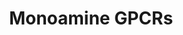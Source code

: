 ---
annotations:
- type: Pathway Ontology
  value: G protein mediated signaling pathway
authors:
- MaintBot
- Egonw
- Mkutmon
- DeSl
- Khanspers
description: 'G protein–coupled receptors (GPCRs) which are also known as seven-(pass)-transmembrane
  domain receptors, 7TM receptors, heptahelical receptors, serpentine receptor, and
  G protein–linked receptors (GPLR), constitute a large protein family of receptors
  that detect molecules outside the cell and activate internal signal transduction
  pathways and, ultimately, cellular responses. Coupling with G proteins, they are
  called seven-transmembrane receptors because they pass through the cell membrane
  seven times. Source: [https://en.wikipedia.org/wiki/G_protein–coupled_receptor Wikipedia]   Monoamine
  GPCRs are Rhodopsin-like GPCRs that bind to monoamine neurotransmitters. [https://en.wikipedia.org/wiki/Monoamine_neurotransmitter
  Monoamine neurotransmitters]'
last-edited: 2021-02-13
organisms:
- Bos taurus
redirect_from:
- /index.php/Pathway:WP1076
- /instance/WP1076
schema-jsonld:
- '@context': https://schema.org/
  '@id': https://wikipathways.github.io/pathways/WP1076.html
  '@type': Dataset
  creator:
    '@type': Organization
    name: WikiPathways
  description: 'G protein–coupled receptors (GPCRs) which are also known as seven-(pass)-transmembrane
    domain receptors, 7TM receptors, heptahelical receptors, serpentine receptor,
    and G protein–linked receptors (GPLR), constitute a large protein family of receptors
    that detect molecules outside the cell and activate internal signal transduction
    pathways and, ultimately, cellular responses. Coupling with G proteins, they are
    called seven-transmembrane receptors because they pass through the cell membrane
    seven times. Source: [https://en.wikipedia.org/wiki/G_protein–coupled_receptor
    Wikipedia]   Monoamine GPCRs are Rhodopsin-like GPCRs that bind to monoamine neurotransmitters.
    [https://en.wikipedia.org/wiki/Monoamine_neurotransmitter Monoamine neurotransmitters]'
  keywords:
  - Muscarine
  - CHRM2
  - 5HTR2B
  - DRD4
  - HTR1E
  - Norepinephrine
  - 5HTR1A
  - ADRA1D
  - HTR7
  - CHRM4
  - DRD1
  - HTR4
  - DRD3
  - ADRA2B
  - HRH1
  - ADRA2C
  - HTR6
  - HTR1B
  - ADRB2
  - ADRA1A
  - 5HTR1F
  - HTR1D
  - ADRB3
  - Gq/G11 Pathway
  - HTR2C
  - HRH2
  - Gs Pathway
  - HTR2A
  - Dopamine
  - Gi/Go Pathway
  - ADRB1
  - ADRA2A
  - Epinephrine
  - HTR5A
  - Histamine
  - DBDR
  - Serotonin
  - CHRM1
  - ADRA1B
  - HTR5B
  - CHRM3
  - CHRM5
  - 'Acetylcholine '
  - DRD2
  license: CC0
  name: Monoamine GPCRs
seo: CreativeWork
title: Monoamine GPCRs
wpid: WP1076
---